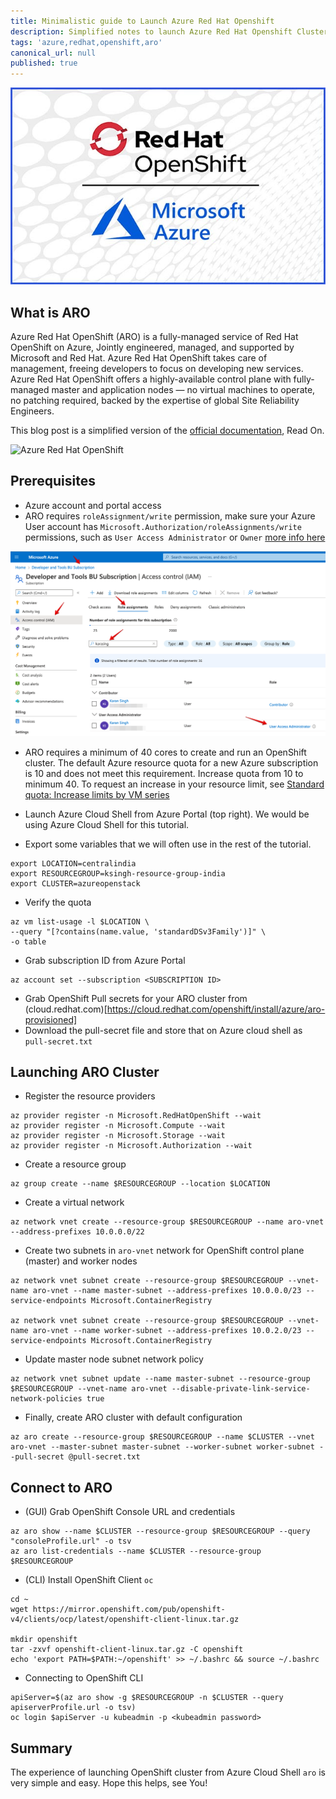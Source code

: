 ```yaml
---
title: Minimalistic guide to Launch Azure Red Hat Openshift
description: Simplified notes to launch Azure Red Hat Openshift Cluster
tags: 'azure,redhat,openshift,aro'
canonical_url: null
published: true
---
```

![](./assets/aro-1.jpeg)

## What is ARO
Azure Red Hat OpenShift (ARO) is a fully-managed service of Red Hat OpenShift on Azure, Jointly engineered, managed, and supported by Microsoft and Red Hat. Azure Red Hat OpenShift takes care of management, freeing developers to focus on developing new services. Azure Red Hat OpenShift offers a highly-available control plane with fully-managed master and application nodes — no virtual machines to operate, no patching required, backed by the expertise of global Site Reliability Engineers.

This blog post is a simplified version of the [official documentation](https://docs.microsoft.com/en-us/azure/openshift/tutorial-create-cluster), Read On.

![Azure Red Hat OpenShift](https://cloud.redhat.com/hubfs/images/illustrations/OSH-ContainerStack-MarketectureDesktop-2x.png)

## Prerequisites

- Azure account and portal access
- ARO requires `roleAssignment/write` permission, make sure your Azure User account has
`Microsoft.Authorization/roleAssignments/write` permissions, such as `User Access Administrator` or `Owner` [more info here](https://docs.microsoft.com/en-us/azure/role-based-access-control/built-in-roles)

![](./assets/aro-2.png)

- ARO requires a minimum of 40 cores to create and run an OpenShift cluster. The default Azure resource quota for a new Azure subscription is 10 and does not meet this requirement. Increase quota from 10 to minimum 40. To request an increase in your resource limit, see [Standard quota: Increase limits by VM series](https://docs.microsoft.com/en-us/azure/azure-portal/supportability/per-vm-quota-requests)

- Launch Azure Cloud Shell from Azure Portal (top right). We would be using Azure Cloud Shell for this tutorial.
- Export some variables that we will often use in the rest of the tutorial.
```
export LOCATION=centralindia
export RESOURCEGROUP=ksingh-resource-group-india
export CLUSTER=azureopenstack
```
- Verify the quota
```
az vm list-usage -l $LOCATION \
--query "[?contains(name.value, 'standardDSv3Family')]" \
-o table
```
-  Grab subscription ID from Azure Portal
```
az account set --subscription <SUBSCRIPTION ID>
```
- Grab OpenShift Pull secrets for your ARO cluster from (cloud.redhat.com)[https://cloud.redhat.com/openshift/install/azure/aro-provisioned]
- Download the pull-secret file and store that on Azure cloud shell as `pull-secret.txt`

## Launching ARO Cluster

- Register the resource providers
```
az provider register -n Microsoft.RedHatOpenShift --wait
az provider register -n Microsoft.Compute --wait
az provider register -n Microsoft.Storage --wait
az provider register -n Microsoft.Authorization --wait
```
- Create a resource group
```
az group create --name $RESOURCEGROUP --location $LOCATION
```
- Create a virtual network
```
az network vnet create --resource-group $RESOURCEGROUP --name aro-vnet --address-prefixes 10.0.0.0/22
```
- Create two subnets in `aro-vnet` network for OpenShift control plane (master) and worker nodes
```
az network vnet subnet create --resource-group $RESOURCEGROUP --vnet-name aro-vnet --name master-subnet --address-prefixes 10.0.0.0/23 --service-endpoints Microsoft.ContainerRegistry

az network vnet subnet create --resource-group $RESOURCEGROUP --vnet-name aro-vnet --name worker-subnet --address-prefixes 10.0.2.0/23 --service-endpoints Microsoft.ContainerRegistry
```
- Update master node subnet network policy
```
az network vnet subnet update --name master-subnet --resource-group $RESOURCEGROUP --vnet-name aro-vnet --disable-private-link-service-network-policies true
```
- Finally, create ARO cluster with default configuration
```
az aro create --resource-group $RESOURCEGROUP --name $CLUSTER --vnet aro-vnet --master-subnet master-subnet --worker-subnet worker-subnet --pull-secret @pull-secret.txt
```

## Connect to ARO
- (GUI) Grab OpenShift Console URL and credentials
```
az aro show --name $CLUSTER --resource-group $RESOURCEGROUP --query "consoleProfile.url" -o tsv
az aro list-credentials --name $CLUSTER --resource-group $RESOURCEGROUP
```
- (CLI) Install OpenShift Client `oc`
```
cd ~
wget https://mirror.openshift.com/pub/openshift-v4/clients/ocp/latest/openshift-client-linux.tar.gz

mkdir openshift
tar -zxvf openshift-client-linux.tar.gz -C openshift
echo 'export PATH=$PATH:~/openshift' >> ~/.bashrc && source ~/.bashrc
```
- Connecting to OpenShift CLI
```
apiServer=$(az aro show -g $RESOURCEGROUP -n $CLUSTER --query apiserverProfile.url -o tsv)
oc login $apiServer -u kubeadmin -p <kubeadmin password>
```
## Summary
The experience of launching OpenShift cluster from Azure Cloud Shell `aro` is very simple and easy. 
Hope this helps, see You!